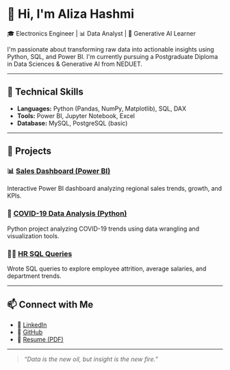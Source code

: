 
# 👋 Hi, I'm Aliza Hashmi

🎓 Electronics Engineer | 📊 Data Analyst | 🧠 Generative AI Learner

I'm passionate about transforming raw data into actionable insights using Python, SQL, and Power BI. I'm currently pursuing a Postgraduate Diploma in Data Sciences & Generative AI from NEDUET.

---

## 🔧 Technical Skills

- **Languages:** Python (Pandas, NumPy, Matplotlib), SQL, DAX  
- **Tools:** Power BI, Jupyter Notebook, Excel  
- **Database:** MySQL, PostgreSQL (basic)

---

## 📁 Projects

### 📊 [Sales Dashboard (Power BI)](https://app.powerbi.com/view?r=your-link)
Interactive Power BI dashboard analyzing regional sales trends, growth, and KPIs.

### 🦠 [COVID-19 Data Analysis (Python)](https://github.com/aliza-hashmi/covid-analysis)
Python project analyzing COVID-19 trends using data wrangling and visualization tools.

### 🧑‍💼 [HR SQL Queries](https://github.com/aliza-hashmi/hr-sql-queries)
Wrote SQL queries to explore employee attrition, average salaries, and department trends.

---

## 📫 Connect with Me

- 🔗 [LinkedIn](https://linkedin.com/in/aliza-hashmi)
- 🐙 [GitHub](https://github.com/aliza-hashmi)
- 📄 [Resume (PDF)](https://your-link-to-resume)

---

> *“Data is the new oil, but insight is the new fire.”*
